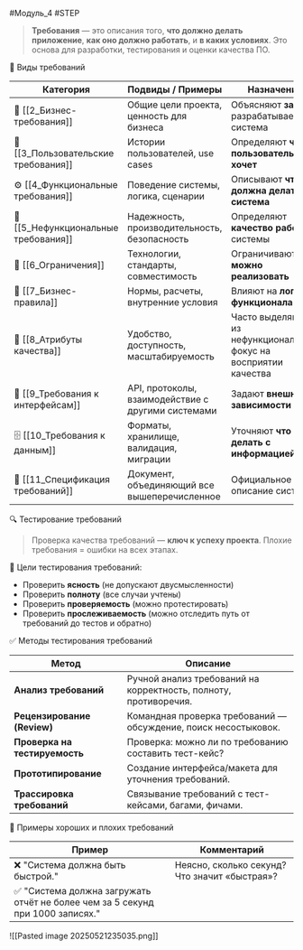#Модуль_4 #STEP
> **Требования** — это описания того, **что должно делать приложение**, **как оно должно работать**, и **в каких условиях**. Это основа для разработки, тестирования и оценки качества ПО.

🧩 Виды требований

| Категория                            | Подвиды / Примеры                                  | Назначение                                                         |
| ------------------------------------ | -------------------------------------------------- | ------------------------------------------------------------------ |
| 🔷 [[2_Бизнес-требования]]           | Общие цели проекта, ценность для бизнеса           | Объясняют **зачем** разрабатывается система                        |
| 👥 [[3_Пользовательские требования]] | Истории пользователей, use cases                   | Определяют **что пользователь хочет**                              |
| ⚙️ [[4_Функциональные требования]]   | Поведение системы, логика, сценарии                | Описывают **что должна делать система**                            |
| 📶 [[5_Нефункциональные требования]] | Надежность, производительность, безопасность       | Определяют **качество работы** системы                             |
| 📏 [[6_Ограничения]]                 | Технологии, стандарты, совместимость               | Ограничивают **как можно реализовать**                             |
| 🔐 [[7_Бизнес-правила]]              | Нормы, расчеты, внутренние условия                 | Влияют на **логику функционала**                                   |
| 🌟 [[8_Атрибуты качества]]           | Удобство, доступность, масштабируемость            | Часто выделяются из нефункциональных, фокус на восприятии качества |
| 🔗 [[9_Требования к интерфейсам]]      | API, протоколы, взаимодействие с другими системами | Задают **внешние зависимости**                                     |
| 🗄 [[10_Требования к данным]]           | Форматы, хранилище, валидация, миграции            | Уточняют **что делать с информацией**                              |
| 📜 [[11_Спецификация требований]]       | Документ, объединяющий все вышеперечисленное       | Официальное описание системы                                       |

🔍 Тестирование требований

> Проверка качества требований — **ключ к успеху проекта**. Плохие требования = ошибки на всех этапах.

🎯 Цели тестирования требований:

- Проверить **ясность** (не допускают двусмысленности)
- Проверить **полноту** (все случаи учтены)
- Проверить **проверяемость** (можно протестировать)
- Проверить **прослеживаемость** (можно отследить путь от требований до тестов и обратно)

✅ Методы тестирования требований

|Метод|Описание|
|---|---|
|**Анализ требований**|Ручной анализ требований на корректность, полноту, противоречия.|
|**Рецензирование (Review)**|Командная проверка требований — обсуждение, поиск несостыковок.|
|**Проверка на тестируемость**|Проверка: можно ли по требованию составить тест-кейс?|
|**Прототипирование**|Создание интерфейса/макета для уточнения требований.|
|**Трассировка требований**|Связывание требований с тест-кейсами, багами, фичами.|

🧪 Примеры хороших и плохих требований

|Пример|Комментарий|
|---|---|
|❌ "Система должна быть быстрой."|Неясно, сколько секунд? Что значит «быстрая»?|
|✅ "Система должна загружать отчёт не более чем за 5 секунд при 1000 записях."|
![[Pasted image 20250521235035.png]]